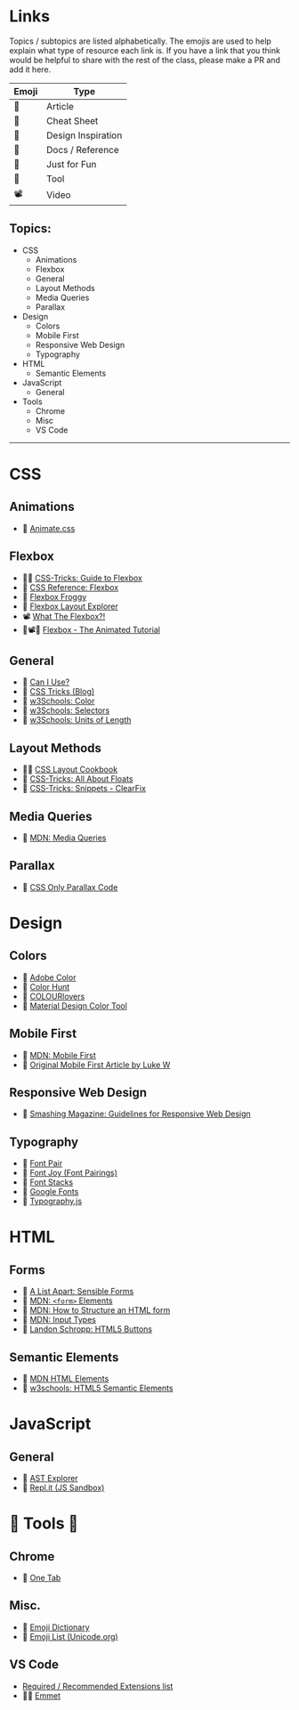 # Links

Topics / subtopics are listed alphabetically. The emojis are used to help explain what type of resource each link is. If you have a link that you think would be helpful to share with the rest of the class, please make a PR and add it here. 

Emoji | Type
---|---
📰 | Article
📃 | Cheat Sheet
🎨 | Design Inspiration
📕 | Docs / Reference
👾 | Just for Fun
🔨 | Tool
📽️ | Video

## Topics:
- CSS
  - Animations
  - Flexbox
  - General
  - Layout Methods
  - Media Queries
  - Parallax
- Design
  - Colors
  - Mobile First
  - Responsive Web Design
  - Typography
- HTML
  - Semantic Elements
- JavaScript
  - General
- Tools
  - Chrome
  - Misc
  - VS Code

---

# CSS
  
  ## Animations
  - 👾 [Animate.css](https://daneden.github.io/animate.css/)

  ## Flexbox
  - 📃📕 [CSS-Tricks: Guide to Flexbox](https://css-tricks.com/snippets/css/a-guide-to-flexbox/)
  - 📕 [CSS Reference: Flexbox](https://cssreference.io/flexbox/)
  - 👾 [Flexbox Froggy](https://flexboxfroggy.com/)
  - 🔨 [Flexbox Layout Explorer](http://www.csstutorial.org/flex-both.html)
  - 📽️ [What The Flexbox?!](https://flexbox.io/)
  - 📰📽️📕 [Flexbox - The Animated Tutorial](https://medium.com/@js_tut/flexbox-the-animated-tutorial-8075cbe4c1b2?sk=fa94a4ec74ddef706e41d3011eecc184)

  ## General
  - 🔨 [Can I Use?](https://caniuse.com/)
  - 📕 [CSS Tricks (Blog)](https://css-tricks.com/)
  - 📕 [w3Schools: Color](https://www.w3schools.com/cssref/css_colors_legal.asp)
  - 📃 [w3Schools: Selectors](https://www.w3schools.com/cssref/css_selectors.asp)
  - 📕 [w3Schools: Units of Length](https://www.w3schools.com/cssref/css_units.asp)
  
  ## Layout Methods
  - 📃📕 [CSS Layout Cookbook](https://developer.mozilla.org/en-US/docs/Web/CSS/Layout_cookbook)
  - 📰 [CSS-Tricks: All About Floats](https://css-tricks.com/all-about-floats/)
  - 📰 [CSS-Tricks: Snippets - ClearFix](https://css-tricks.com/snippets/css/clear-fix/)  
 
  ## Media Queries
  - 📕 [MDN: Media Queries](https://developer.mozilla.org/en-US/docs/Web/CSS/Media_Queries/Using_media_queries#Media_features)

  ## Parallax
  - 📃 [CSS Only Parallax Code](https://www.w3schools.com/howto/howto_css_parallax.asp)

# Design

  ## Colors
  - 🎨 [Adobe Color](https://color.adobe.com/explore/?filter=most-popular&time=all)
  - 🎨 [Color Hunt](http://colorhunt.co/)
  - 🎨 [COLOURlovers](https://www.colourlovers.com/)
  - 🎨 [Material Design Color Tool](https://material.io/tools/color/)

  ## Mobile First
  - 📰 [MDN: Mobile First](https://developer.mozilla.org/en-US/docs/Web/Apps/Progressive/Responsive/Mobile_first)
  - 📰 [Original Mobile First Article by Luke W](https://www.lukew.com/ff/entry.asp?933)

  ## Responsive Web Design
  - 📰 [Smashing Magazine: Guidelines for Responsive Web Design](https://www.smashingmagazine.com/2011/01/guidelines-for-responsive-web-design/)

  ## Typography
  - 🔨 [Font Pair](https://fontpair.co/)
  - 🔨 [Font Joy (Font Pairings)](https://fontjoy.com/)
  - 📃 [Font Stacks](https://css-tricks.com/snippets/css/font-stacks/)
  - 🔨 [Google Fonts](https://fonts.google.com/)
  - 📰 [Typography.js](http://kyleamathews.github.io/typography.js/)


# HTML

  ## Forms
  - 📰 [A List Apart: Sensible Forms](https://alistapart.com/article/sensibleforms)
  - 📃 [MDN: `<form>` Elements](https://developer.mozilla.org/en-US/docs/Web/HTML/Element#Forms)
  - 📰 [MDN: How to Structure an HTML form](https://developer.mozilla.org/en-US/docs/Learn/HTML/Forms/How_to_structure_an_HTML_form)
  - 📃 [MDN: Input Types](https://developer.mozilla.org/en-US/docs/Web/HTML/Element/input#Form_%3Cinput%3E_types)
  - 📰 [Landon Schropp: HTML5 Buttons](https://davidwalsh.name/html5-buttons)

  ## Semantic Elements
  - 📕 [MDN HTML Elements](https://developer.mozilla.org/en-US/docs/Web/HTML/Element)
  - 📕 [w3schools: HTML5 Semantic Elements](https://www.w3schools.com/html/html5_semantic_elements.asp) 

# JavaScript
  ## General
  - 🔨 [AST Explorer](https://astexplorer.net/)
  - 🔨 [Repl.it (JS Sandbox)](https://repl.it/languages/nodejs)

# 🔨 Tools 🔨

  ## Chrome
  - 🔨 [One Tab](https://chrome.google.com/webstore/detail/onetab/chphlpgkkbolifaimnlloiipkdnihall?hl=en)

  ## Misc.
  - 👾 [Emoji Dictionary](https://emojipedia.org)
  - 👾 [Emoji List (Unicode.org)](https://unicode.org/emoji/charts/emoji-list.html)

  ## VS Code 
  - [Required / Recommended Extensions list](VSCode-Extensions.md)
  - 📕🔨 [Emmet](https://docs.emmet.io/)

